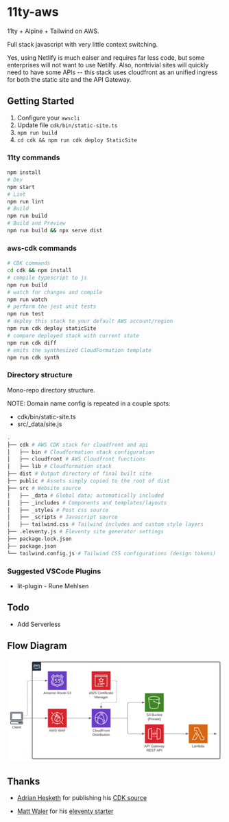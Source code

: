# 11ty-aws

11ty + Alpine + Tailwind on AWS.

Full stack javascript with very little context switching.

Yes, using Netlify is much eaiser and requires far less code, but some enterprises will not want to use Netilfy. Also, nontrivial sites will quickly need to have some APIs -- this stack uses cloudfront as an unified ingress for both the static site and the API Gateway.

## Getting Started

1. Configure your `awscli`
2. Update file `cdk/bin/static-site.ts`
3. `npm run build`
3. `cd cdk && npm run cdk deploy StaticSite`

### 11ty commands

```sh
npm install
# Dev
npm start
# Lint
npm run lint
# Build
npm run build
# Build and Preview
npm run build && npx serve dist
```

### aws-cdk commands

```sh
# CDK commands
cd cdk && npm install
# compile typescript to js
npm run build
# watch for changes and compile
npm run watch
# perform the jest unit tests
npm run test
# deploy this stack to your default AWS account/region
npm run cdk deploy staticSite
# compare deployed stack with current state
npm run cdk diff
# emits the synthesized CloudFormation template
npm run cdk synth
```

### Directory structure

Mono-repo directory structure.

NOTE: Domain name config is repeated in a couple spots:
- cdk/bin/static-site.ts
- src/_data/site.js

```sh
.
├── cdk # AWS CDK stack for cloudfront and api
│   ├── bin # Cloudformation stack configuration
│   ├── cloudfront # AWS Cloudfront functions
│   ├── lib # Cloudformation stack
├── dist # Output directory of final built site
├── public # Assets simply copied to the root of dist
├── src # Website source
│   ├── _data # Global data; automatically included
│   ├── _includes # Components and templates/layouts
│   ├── _styles # Post css source
│   ├── _scripts # Javascript source
│   ├── tailwind.css # Tailwind includes and custom style layers
├── .eleventy.js # Eleventy site generator settings
├── package-lock.json
├── package.json
└── tailwind.config.js # Tailwind CSS configurations (design tokens)
```

### Suggested VSCode Plugins

- lit-plugin - Rune Mehlsen

## Todo

- Add Serverless

## Flow Diagram

![Flow Diagram](./flow-diagram.svg)

## Thanks

- [Adrian Hesketh](https://github.com/a-h) for publishing his [CDK source](https://github.com/aws-samples/serverless-patterns/tree/main/cdk-cloudfront-to-s3-and-lambda)

- [Matt Waler](https://mattwaler.com/) for his [eleventy starter](https://github.com/mattwaler/tea-stack)

